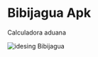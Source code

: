 # Bibijagua Apk
Calculadora aduana

![idesing Bibijagua](https://github.com/EroPerez/bibijagua/assets/15948474/e332ad43-ed21-4d07-84dd-b999167aed6f)
